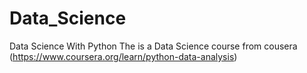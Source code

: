 # Data_Science
Data Science With Python
The is a Data Science course from cousera (https://www.coursera.org/learn/python-data-analysis)
